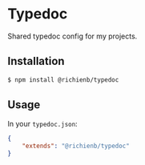 # Typedoc

Shared typedoc config for my projects.

## Installation

```sh
$ npm install @richienb/typedoc
```

## Usage

In your `typedoc.json`:

```json
{
	"extends": "@richienb/typedoc"
}
```
